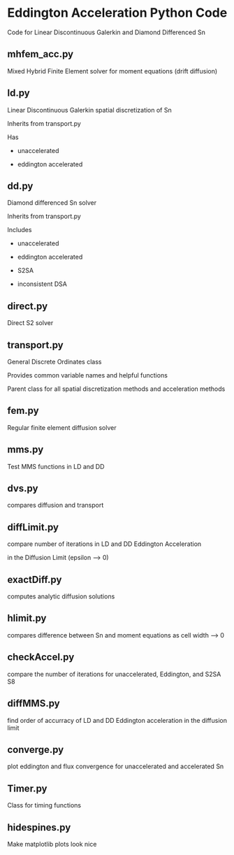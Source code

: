 # Eddington Acceleration Python Code
Code for Linear Discontinuous Galerkin and Diamond Differenced Sn

## mhfem_acc.py
Mixed Hybrid Finite Element solver for moment equations (drift diffusion) 

## ld.py
Linear Discontinuous Galerkin spatial discretization of Sn 

Inherits from transport.py 

Has 

* unaccelerated 

* eddington accelerated 


## dd.py
Diamond differenced Sn solver 

Inherits from transport.py 

Includes 

* unaccelerated 

* eddington accelerated 

* S2SA 

* inconsistent DSA


## direct.py
Direct S2 solver 

## transport.py
General Discrete Ordinates class 

Provides common variable names and helpful functions 

Parent class for all spatial discretization methods and acceleration methods 


## fem.py
Regular finite element diffusion solver 

## mms.py
Test MMS functions in LD and DD 

## dvs.py
compares diffusion and transport 

## diffLimit.py
compare number of iterations in LD and DD Eddington Acceleration 

in the Diffusion Limit (epsilon --> 0) 


## exactDiff.py
computes analytic diffusion solutions 

## hlimit.py
compares difference between Sn and moment equations as cell width --> 0 

## checkAccel.py
compare the number of iterations for unaccelerated, Eddington, and S2SA S8 

## diffMMS.py
find order of accurracy of LD and DD Eddington acceleration in the diffusion limit 

## converge.py
plot eddington and flux convergence for unaccelerated and accelerated Sn 

## Timer.py
Class for timing functions 

## hidespines.py
Make matplotlib plots look nice 

